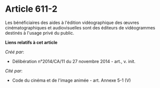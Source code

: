 # Article 611-2

Les bénéficiaires des aides à l'édition vidéographique des œuvres cinématographiques et audiovisuelles sont des éditeurs de
vidéogrammes destinés à l'usage privé du public.

**Liens relatifs à cet article**

_Créé par_:

  - Délibération n°2014/CA/11 du 27 novembre 2014 - art., v. init.

_Cité par_:

  - Code du cinéma et de l'image animée - art. Annexe 5-1 (V)
